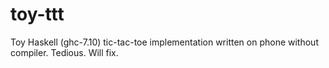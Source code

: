 # toy-ttt
Toy Haskell (ghc-7.10) tic-tac-toe implementation written on phone without compiler. Tedious. Will fix.
